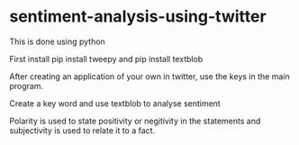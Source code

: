 # sentiment-analysis-using-twitter

This is done using python

First install pip install tweepy and pip install textblob

After creating an application of your own in twitter, use the keys in the main program.

Create a key word and use textblob to analyse sentiment

Polarity is used to state positivity or negitivity in the statements and subjectivity is used to relate it to a fact.
